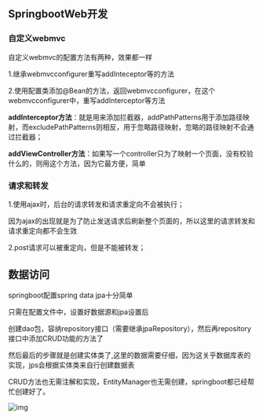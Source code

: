 ## SpringbootWeb开发

### 自定义webmvc

自定义webmvc的配置方法有两种，效果都一样

1.继承webmvcconfigurer重写addInteceptor等的方法

2.使用配置类添加@Bean的方法，返回webmvcconfigurer，在这个webmvcconfigurer中，重写addInterceptor等方法

**addInterceptor方法**：就是用来添加拦截器，addPathPatterns用于添加路径映射，而excludePathPatterns则相反，用于忽略路径映射，忽略的路径映射不会通过拦截器；

**addViewController方法**：如果写一个controller只为了映射一个页面，没有校验什么的，则用这个方法，因为它最方便，简单

### 请求和转发

1.使用ajax时，后台的请求转发和请求重定向不会被执行；

因为ajax的出现就是为了防止发送请求后刷新整个页面的，所以这里的请求转发和请求重定向都不会生效

2.post请求可以被重定向，但是不能被转发； 



## 数据访问

springboot配置spring data jpa十分简单

只需在配置文件中，设置好数据源和jpa设置后

创建dao包，容纳repository接口（需要继承jpaRepository），然后再repository接口中添加CRUD功能的方法了

然后最后的步骤就是创建实体类了,这里的数据需要仔细，因为这关乎数据库表的实现，jps会根据实体类来自行创建数据表

CRUD方法也无需注解和实现，EntityManager也无需创建，springboot都已经帮忙创建好了。

![img](file:///C:/Users/llj/AppData/Roaming/Foxmail7/Temp-12200-20210306125936/Attach/Catch(03-06-22-59-45).jpg)